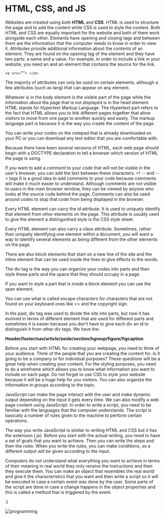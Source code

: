 # HTML, CSS, and JS

Websites are created using both **HTML** and **CSS**. HTML is used to structure the page and to add the content while CSS is used to style the content. Both HTML and CSS are equally important for the website and both of them work alongside each other. Elements have opening and closing tags and between them are the information that the computer needs to know in order to view it. Attributes provide additional information about the contents of an element. They are found on the opening tag of the element and they have two parts: a name and a value. For example, in order to include a link in your website, you need an <a>and an element that contains the source for the link.
 

`<a src=””> </a>`

 The majority of attributes can only be used on certain elements, although a few attributes (such as lang) that can appear on any element. 
 
Whatever is in the body element is the visible part of the page while the information about the page that is not displayed is in the head element. HTML stands for Hypertext Markup Language. The Hypertext part refers to the fact that HTML allows you to link different pages together that allow visitors to move from one page to another quickly and easily. The markup language part is because it is the way you create the content of the page.

You can write your codes on the notepad that is already downloaded on your PC or you can download any text editor that you are comfortable with.

Because there have been several versions of HTML, each web page should begin with a DOCTYPE declaration to tell a browser which version of HTML the page is using.

If you want to add a *comment* to your code that will not be visible in the user's browser, you can add the text between these characters: <! -- and --> tags It is a good idea to add comments to your code because comments will make it much easier to understand. Although comments are not visible to users in the main browser window, they can be viewed by anyone who looks at the source code behind the page. Comments can also be used around codes to stop that code from being displayed in the browser.

Every HTML element can carry the id attribute. It is used to uniquely identify that element from other elements on the page. This attribute is usually used to give the element a distinguished style is the CSS style sheet.

Every HTML element can also carry a class attribute. Sometimes, rather than uniquely identifying one element within a document, you will want a way to identify several elements as being different from the other elements on the page.

There are also block elements that start on a new line of the site and the inline element that can be used inside the lines to give effects to the words.

The div tag is the way you can organize your codes into parts and then style these parts and the space that they should occupy in a page.

If you want to style a part that is inside a block element you can use the span element.

You can use what is called escape characters for characters that are not found on your keyboard ones like <> and the copyright sign.


In the past, div tag was used to divide the site into parts, but now it has evolved in terms of different element that are used for different parts and sometimes it is easier because you don’t have to give each div an id to distinguish it from other div tags. We have the:

**Header/footer/nav/article/aside/section/hgroup/figure/figcaption**

Before you start with HTML for creating your webpage, you need to think of your audience. Think of the people that you are creating the content for. Is it going to be a company or for individual purposes? These questions will be a great help when creating your content. For the styling purposes, you need to do a wireframe which allows you to know what information you want to include on each page. Do not forget to use CSS to style your website because it will be a huge help for you visitors. You can also organize the information in groups according to the topic.

JavaScript can make the page interact with the user and make dynamic output depending on the input it gets every time. We can also modify a web page content using JavaScript. In order to write a script, you need to be familiar with the languages that the computer understands. The script is basically a number of rules given to the machine to perform certain operations.

The way you write JavaScript is similar to writing HTML and CSS but it has the extension (.js). Before you start with the actual writing, you need to have a set of goals that you want to achieve. Then you can write the steps and then the rules. When you write the rules, you can make conditions, so a different output will be given according to the input. 

Computers do not understand what everything you want to achieve in terms of their meaning in real world they only receive the instructions and then they execute them. You can make an object that resembles the real world and give it the characteristics that you want and then write a script so it will be executed in case a certain event was done by the user. Some parts of the script are done in case a change happens in the object properties and this is called a method that is triggered by the event.

:)

![programming](https://cdn-media-1.freecodecamp.org/images/0*ngXgBNNdx6iiWP8q.png)
